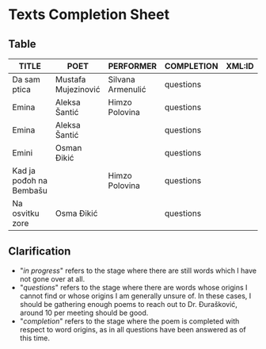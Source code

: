 # Texts Completion Sheet

## Table
| TITLE | POET | PERFORMER | COMPLETION | XML:ID |
| ---   | ---  | ---       | ---        | --- |
| Da sam ptica| Mustafa Mujezinović | Silvana Armenulić | questions | |
| Emina | Aleksa Šantić | Himzo Polovina | questions | |
| Emina | Aleksa Šantić | | questions | |
| Emini | Osman Đikić | | questions | |
| Kad ja pođoh na Bembašu | | Himzo Polovina | questions | |
| Na osvitku zore | Osma Đikić | | questions | |

## Clarification
- "_in progress_" refers to the stage where there are still words which I have not gone over at all. 
- "_questions_" refers to the stage where there are words whose origins I cannot find or
whose origins I am generally unsure of. In these cases, I should be gathering enough
poems to reach out to Dr. Đurašković, around 10 per meeting should be good.
- "_completion_" refers to the stage where the poem is completed with respect to word origins,
as in all questions have been answered as of this  time.